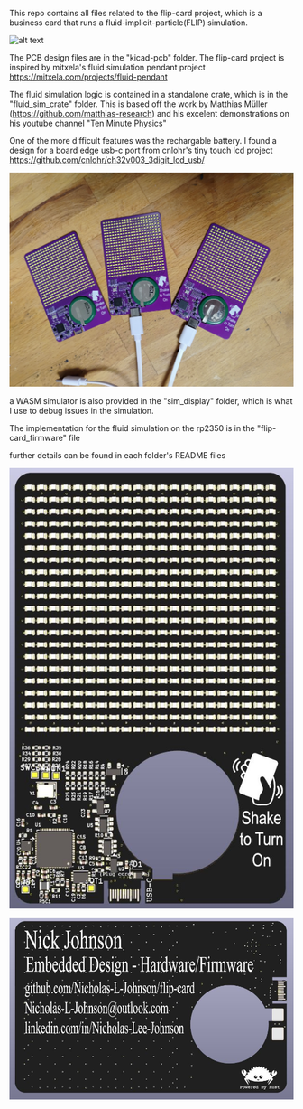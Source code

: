 This repo contains all files related to the flip-card project, which is a business card that runs a fluid-implicit-particle(FLIP) simulation.

![alt text](media/1000003136.gif)

The PCB design files are in the "kicad-pcb" folder. The flip-card project is inspired by mitxela's fluid simulation pendant project https://mitxela.com/projects/fluid-pendant

The fluid simulation logic is contained in a standalone crate, which is in the "fluid_sim_crate" folder. This is based off the work by Matthias Müller (https://github.com/matthias-research) and his excelent demonstrations on his youtube channel "Ten Minute Physics"

One of the more difficult features was the rechargable battery.  I found a design for a board edge usb-c port from cnlohr's tiny touch lcd project https://github.com/cnlohr/ch32v003_3digit_lcd_usb/

![alt text](media/Charging.jpg)

a WASM simulator is also provided in the "sim_display" folder, which is what I use to debug issues in the simulation.

The implementation for the fluid simulation on the rp2350 is in the "flip-card_firmware" file

further details can be found in each folder's README files

![alt text](media/PCB_3D.JPG)

![alt text](media/PCB_Back.JPG)
